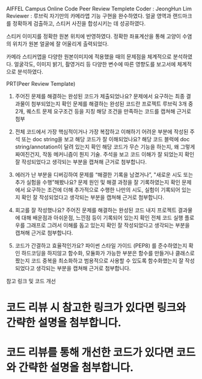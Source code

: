 AIFFEL Campus Online Code Peer Review Templete
Coder : JeongHun Lim
Reviewer :
루브릭
자기만의 카메라앱 기능 구현을 완수하였다.
얼굴 영역과 랜드마크를 정확하게 검출하고, 스티커 사진을 합성시키는 데 성공하였다.

스티커 이미지를 정확한 원본 위치에 반영하였다.
정확한 좌표계산을 통해 고양이 수염의 위치가 원본 얼굴에 잘 어울리게 출력되었다.

카메라 스티커앱을 다양한 원본이미지에 적용했을 때의 문제점을 체계적으로 분석하였다.
얼굴각도, 이미지 밝기, 촬영거리 등 다양한 변수에 따른 영향도를 보고서에 체계적으로 분석하였다.

PRT(Peer Review Template)
 1. 주어진 문제를 해결하는 완성된 코드가 제출되었나요?
문제에서 요구하는 최종 결과물이 첨부되었는지 확인 문제를 해결하는 완성된 코드란 프로젝트 루브릭 3개 중 2개, 퀘스트 문제 요구조건 등을 지칭 해당 조건을 만족하는 코드를 캡쳐해 근거로 첨부

 2. 전체 코드에서 가장 핵심적이거나 가장 복잡하고 이해하기 어려운 부분에 작성된 주석 또는 doc string을 보고 해당 코드가 잘 이해되었나요?
해당 코드 블럭에 doc string/annotation이 달려 있는지 확인 해당 코드가 무슨 기능을 하는지, 왜 그렇게 짜여진건지, 작동 메커니즘이 뭔지 기술. 주석을 보고 코드 이해가 잘 되었는지 확인 잘 작성되었다고 생각되는 부분을 캡쳐해 근거로 첨부합니다.

 3. 에러가 난 부분을 디버깅하여 문제를 “해결한 기록을 남겼거나”, "새로운 시도 또는 추가 실험을 수행”해봤나요?
문제 원인 및 해결 과정을 잘 기록하였는지 확인 문제에서 요구하는 조건에 더해 추가적으로 수행한 나만의 시도, 실험이 기록되어 있는지 확인 잘 작성되었다고 생각되는 부분을 캡쳐해 근거로 첨부합니다.

 4. 회고를 잘 작성했나요?
주어진 문제를 해결하는 완성된 코드 내지 프로젝트 결과물에 대해 배운점과 아쉬운점, 느낀점 등이 기록되어 있는지 확인 전체 코드 실행 플로우를 그래프로 그려서 이해를 돕고 있는지 확인 잘 작성되었다고 생각되는 부분을 캡쳐해 근거로 첨부합니다.

 5. 코드가 간결하고 효율적인가요?
파이썬 스타일 가이드 (PEP8) 를 준수하였는지 확인 하드코딩을 하지않고 함수화, 모듈화가 가능한 부분은 함수를 만들거나 클래스로 짰는지 코드 중복을 최소화하고 범용적으로 사용할 수 있도록 함수화했는지 잘 작성되었다고 생각되는 부분을 캡쳐해 근거로 첨부합니다.

참고 링크 및 코드 개선
# 코드 리뷰 시 참고한 링크가 있다면 링크와 간략한 설명을 첨부합니다.
# 코드 리뷰를 통해 개선한 코드가 있다면 코드와 간략한 설명을 첨부합니다.
